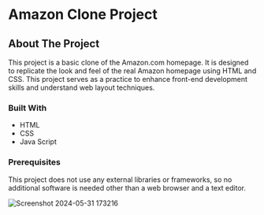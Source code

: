# Amazon Clone Project

## About The Project

This project is a basic clone of the Amazon.com homepage. It is designed to replicate the look and feel of the real Amazon homepage using HTML and CSS. This project serves as a practice to enhance front-end development skills and understand web layout techniques.

### Built With

- HTML
- CSS
- Java Script

### Prerequisites

This project does not use any external libraries or frameworks, so no additional software is needed other than a web browser and a text editor.

![Screenshot 2024-05-31 173216](https://github.com/SumaLatha2023/Amazon-UI/assets/126393851/8f9032f4-0bb5-4750-b8d9-24ea0ab192b3)
